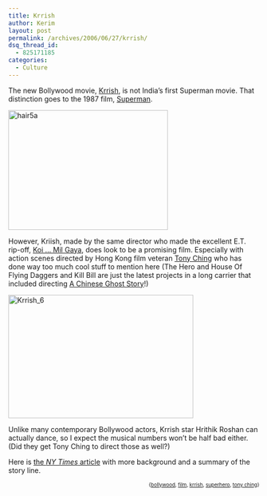 ```yaml
---
title: Krrish
author: Kerim
layout: post
permalink: /archives/2006/06/27/krrish/
dsq_thread_id:
  - 825171185
categories:
  - Culture
---
```

The new Bollywood movie, <a href="http://en.wikipedia.org/wiki/Krrish" onclick="_gaq.push(['_trackEvent', 'outbound-article', 'http://en.wikipedia.org/wiki/Krrish', 'Krrish']);" >Krrish</a>, is not India&#8217;s first Superman movie. That distinction goes to the 1987 film, <a href="http://www.imdb.com/title/tt0297416/" onclick="_gaq.push(['_trackEvent', 'outbound-article', 'http://www.imdb.com/title/tt0297416/', 'Superman']);" >Superman</a>.

<a href="http://www.flickr.com/photos/kerim/176634003/" onclick="_gaq.push(['_trackEvent', 'outbound-article', 'http://www.flickr.com/photos/kerim/176634003/', '']);"  title="Photo Sharing"><img src="http://static.flickr.com/71/176634003_81aa6f7f84_o.jpg" width="320" height="240" alt="hair5a" /></a>

However, Kriish, made by the same director who made the excellent E.T. rip-off, <a href="http://en.wikipedia.org/wiki/Koi_Mil_Gaya" onclick="_gaq.push(['_trackEvent', 'outbound-article', 'http://en.wikipedia.org/wiki/Koi_Mil_Gaya', 'Koi &#8230; Mil Gaya']);" >Koi &#8230; Mil Gaya</a>, does look to be a promising film. Especially with action scenes directed by Hong Kong film veteran <a href="http://www.imdb.com/name/nm0157889/" onclick="_gaq.push(['_trackEvent', 'outbound-article', 'http://www.imdb.com/name/nm0157889/', 'Tony Ching']);" >Tony Ching</a> who has done way too much cool stuff to mention here (The Hero and House Of Flying Daggers and Kill Bill are just the latest projects in a long carrier that included directing <a href="http://www.imdb.com/title/tt0093978/" onclick="_gaq.push(['_trackEvent', 'outbound-article', 'http://www.imdb.com/title/tt0093978/', 'A Chinese Ghost Story']);" >A Chinese Ghost Story</a>!)

<a href="http://www.flickr.com/photos/kerim/176634878/" onclick="_gaq.push(['_trackEvent', 'outbound-article', 'http://www.flickr.com/photos/kerim/176634878/', '']);"  title="Photo Sharing"><img src="http://static.flickr.com/76/176634878_9e07e28d01_o.jpg" width="371" height="247" alt="Krrish_6" /></a>

Unlike many contemporary Bollywood actors, Krrish star Hrithik Roshan can actually dance, so I expect the musical numbers won&#8217;t be half bad either. (Did they get Tony Ching to direct those as well?)

Here is <a href="http://www.nytimes.com/2006/06/11/movies/11chopr.html?ex=1307678400&#038;en=948c53ff8a3b5a32&#038;ei=5090&#038;partner=rssuserland&#038;emc=rss" onclick="_gaq.push(['_trackEvent', 'outbound-article', 'http://www.nytimes.com/2006/06/11/movies/11chopr.html?ex=1307678400&en=948c53ff8a3b5a32&ei=5090&partner=rssuserland&emc=rss', 'the NY Times article']);" >the <em>NY Times</em> article</a> with more background and a summary of the story line.  
<!-- technorati tags start -->

<div style="text-align:right;">
  <span style="font-size:x-small;">{<a href="http://www.technorati.com/tag/bollywood" onclick="_gaq.push(['_trackEvent', 'outbound-article', 'http://www.technorati.com/tag/bollywood', 'bollywood']);"  rel="tag">bollywood</a>, <a href="http://www.technorati.com/tag/film" onclick="_gaq.push(['_trackEvent', 'outbound-article', 'http://www.technorati.com/tag/film', 'film']);"  rel="tag">film</a>, <a href="http://www.technorati.com/tag/krrish" onclick="_gaq.push(['_trackEvent', 'outbound-article', 'http://www.technorati.com/tag/krrish', 'krrish']);"  rel="tag">krrish</a>, <a href="http://www.technorati.com/tag/superhero" onclick="_gaq.push(['_trackEvent', 'outbound-article', 'http://www.technorati.com/tag/superhero', 'superhero']);"  rel="tag">superhero</a>, <a href="http://www.technorati.com/tag/tony ching" onclick="_gaq.push(['_trackEvent', 'outbound-article', 'http://www.technorati.com/tag/tony ching', 'tony ching']);"  rel="tag">tony ching</a>}</span>


<!-- technorati tags end -->

